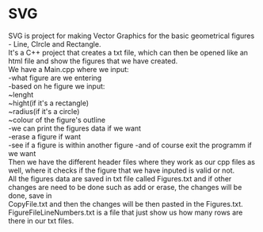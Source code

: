 # SVG
SVG is project for making Vector Graphics for the basic geometrical figures - Line, CIrcle and Rectangle.  
It's a C++ project that creates a txt file, which can then be opened like an html file and show the figures that we have created.  
We have a Main.cpp where we input:  
      -what figure are we entering  
      -based on he figure we input:  
           ~lenght  
           ~hight(if it's a rectangle)  
           ~radius(if it's a circle)  
           ~colour of the figure's outline  
      -we can print the figures data if we want  
      -erase a figure if want  
      -see if a figure is within another figure 
      -and of course exit the programm if we want  
Then we have the different header files where they work as our cpp files as well, where it checks if the figure that we have inputed is valid or not.  
All the figures data are saved in txt file called Figures.txt and if other changes are need to be done such as add or erase, the changes will be done, save in   
CopyFile.txt and then the changes will be then pasted in the Figures.txt.  
FigureFileLineNumbers.txt is a file that just show us how many rows are there in our txt files.
